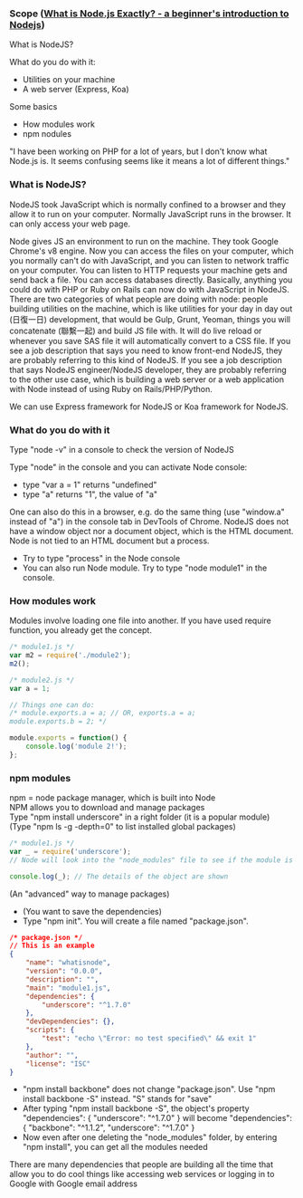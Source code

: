 ### Scope ([What is Node.js Exactly? - a beginner's introduction to Nodejs](https://www.youtube.com/watch?v=pU9Q6oiQNd0))

What is NodeJS?

What do you do with it:
- Utilities on your machine
- A web server (Express, Koa)

Some basics
- How modules work
- npm nodules

"I have been working on PHP for a lot of years, but I don't know what Node.js is. It seems confusing seems like it means a lot of different things."

### What is NodeJS?

NodeJS took JavaScript which is normally confined to a browser and they allow it to run on your computer. Normally JavaScript runs in the browser. It can only access your web page.

Node gives JS an environment to run on the machine. They took Google Chrome's v8 engine. Now you can access the files on your computer, which you normally can't do with JavaScript, and you can listen to network traffic on your computer. You can listen to HTTP requests your machine gets and send back a file. You can access databases directly. Basically, anything you could do with PHP or Ruby on Rails can now do with JavaScript in NodeJS. There are two categories of what people are doing with node: people building utilities on the machine, which is like utilities for your day in day out (日復一日) development, that would be Gulp, Grunt, Yeoman, things you will concatenate (聯繫一起) and build JS file with. It will do live reload or whenever you save SAS file it will automatically convert to a CSS file. If you see a job description that says you need to know front-end NodeJS, they are probably referring to this kind of NodeJS. If you see a job description that says NodeJS engineer/NodeJS developer, they are probably referring to the other use case, which is building a web server or a web application with Node instead of using Ruby on Rails/PHP/Python.

We can use Express framework for NodeJS or Koa framework for NodeJS.

### What do you do with it

Type "node -v" in a console to check the version of NodeJS

Type "node" in the console and you can activate Node console:
- type "var a = 1" returns "undefined"
- type "a" returns "1", the value of "a"

One can also do this in a browser, e.g. do the same thing (use "window.a" instead of "a") in the console tab in DevTools of Chrome. NodeJS does not have a window object nor a document object, which is the HTML document. Node is not tied to an HTML document but a process.
- Try to type "process" in the Node console
- You can also run Node module. Try to type "node module1" in the console.

### How modules work

Modules involve loading one file into another. If you have used require function, you already get the concept.

```javascript
/* module1.js */
var m2 = require('./module2');
m2();

/* module2.js */
var a = 1;

// Things one can do:
/* module.exports.a = a; // OR, exports.a = a;
module.exports.b = 2; */

module.exports = function() {
    console.log('module 2!');
};
```

### npm modules

npm = node package manager, which is built into Node\
NPM allows you to download and manage packages\
Type "npm install underscore" in a right folder (it is a popular module)\
(Type "npm ls -g -depth=0" to list installed global packages)

```javascript
/* module1.js */
var _ = require('underscore');
// Node will look into the "node_modules" file to see if the module is installed

console.log(_); // The details of the object are shown
```

(An "advanced" way to manage packages)
- (You want to save the dependencies)
- Type "npm init". You will create a file named "package.json".

```json
/* package.json */
// This is an example
{
    "name": "whatisnode",
    "version": "0.0.0",
    "description": "",
    "main": "module1.js",
    "dependencies": {
        "underscore": "^1.7.0"
    },
    "devDependencies": {},
    "scripts": {
        "test": "echo \"Error: no test specified\" && exit 1"
    },
    "author": "",
    "license": "ISC"
}
```
- "npm install backbone" does not change "package.json". Use "npm install backbone -S" instead. "S" stands for "save"
- After typing "npm install backbone -S", the object's property
"dependencies": { "underscore": "^1.7.0" } will become
"dependencies": { "backbone": "^1.1.2", "underscore": "^1.7.0" }
- Now even after one deleting the "node_modules" folder, by entering "npm install", you can get all the modules needed

There are many dependencies that people are building all the time that allow you to do cool things like accessing web services or logging in to Google with Google email address
